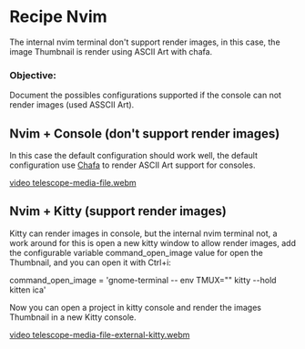 # Recipe Nvim

The internal nvim terminal don't support render images, in this case, the image Thumbnail is render using ASCII Art with chafa.

### Objective:
Document the possibles configurations supported if the console can not render images (used ASSCII Art).

## Nvim + Console (don't support render images)

In this case the default configuration should work well, the default configuration use [Chafa](https://hpjansson.org/chafa/) to render ASCII Art support for consoles.

[video telescope-media-file.webm](https://mgallegoa.github.io/telescope-media-files/telescope-media-file.webm)


## Nvim + Kitty (support render images)

Kitty can render images in console, but the internal nvim terminal not, a work around for this is open a new kitty window to allow render images, add the configurable variable command_open_image value for open the Thumbnail, and you can open it with Ctrl+i:

command_open_image = 'gnome-terminal -- env TMUX="" kitty --hold kitten ica'

Now you can open a project in kitty console and render the images Thumbnail in a new Kitty console.

[video telescope-media-file-external-kitty.webm](https://mgallegoa.github.io/telescope-media-files/telescope-media-file-external-kitty.webm)
